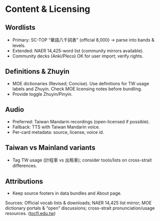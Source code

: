 # Content & Licensing

## Wordlists
- Primary: SC-TOP “華語八千詞表” (official 8,000) → parse into bands & levels.
- Extended: NAER 14,425-word list (community mirrors available).
- Community decks (Anki/Pleco) OK for user import; verify rights.

## Definitions & Zhuyin
- MOE dictionaries (Revised; Concise). Use definitions for TW usage labels and Zhuyin. Check MOE licensing notes before bundling.
- Provide toggle Zhuyin/Pinyin.

## Audio
- Preferred: Taiwan Mandarin recordings (open-licensed if possible).
- Fallback: TTS with Taiwan Mandarin voice.
- Per-card metadata: source, license, voice id.

## Taiwan vs Mainland variants
- Tag TW usage (計程車 vs 出租車); consider tools/lists on cross-strait differences.

## Attributions
- Keep source footers in data bundles and About page.

Sources: Official vocab lists & downloads; NAER 14,425 list mirror; MOE dictionary portals & “open” discussions; cross-strait pronunciation/usage resources. ([tocfl.edu.tw][7])

[7]: https://tocfl.edu.tw/tocfl/index.php/exam/download?utm_source=chatgpt.com "國家華語測驗推動工作委員會-準備考試"


